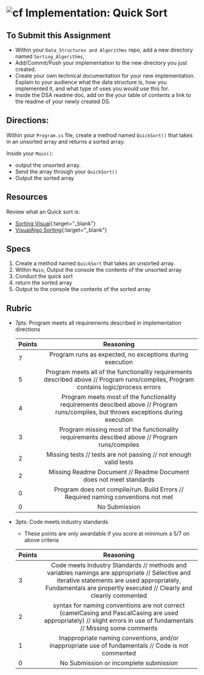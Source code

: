 ![cf](http://i.imgur.com/7v5ASc8.png) Implementation: Quick Sort
=====================================

## To Submit this Assignment

- Within your `Data_Structures and Algorithms` repo, add a new directory named `Sorting_Algorithms`, 
- Add/Commit/Push your implementation to the new directory you just created. 
- Create your own technical documentation for your new implementation. Explain to your audience what the data structure is, how you implemented it, and what 
type of uses you would use this for. 
- Inside the DSA readme doc, add on the your table of contents a link to the readme of your newly created DS.  


## Directions:
Within your `Program.cs` file, create a method named `QuickSort()` that 
takes in an unsorted array and returns a sorted array.

Inside your `Main()`:
- output the unsorted array.
- Send the array through your `QuickSort()`
- Output the sorted array

## Resources

Review what an Quick sort is:
- [Sorting Visual](http://sorting.at/){:target="_blank"}
- [VisualAlgo Sorting](https://visualgo.net/en/sorting?slide=1){:target="_blank"}


## Specs
1. Create a method named `QuickSort` that takes an unsorted array. 
1. Within `Main`, Output the console the contents of the unsorted array
1. Conduct the quick sort
1. return the sorted array
1. Output to the console the contents of the sorted array 

## Rubric
- 7pts: Program meets all requirements described in implementation directions

	Points  | Reasoning | 
	 ------------ | :-----------: | 
	7       | Program runs as expected, no exceptions during execution |
	5       | Program meets all of the  functionality requirements described above // Program runs/compiles, Program contains logic/process errors|
	4       | Program meets most of the functionality requirements descibed above // Program runs/compiles, but throws exceptions during execution |
	3       | Program missing most of the functionality requirements descibed above // Program runs/compiles |
	2       | Missing tests // tests are not passing // not enough valid tests |
	2       | Missing Readme Document // Readme Document does not meet standards |
	0       | Program does not compile/run. Build Errors // Required naming conventions not met |
	0       | No Submission |

- 3pts: Code meets industry standards
	- These points are only awardable if you score at minimum a 5/7 on above criteria

	Points  | Reasoning | 
	 ------------ | :-----------: | 
	3       | Code meets Industry Standards // methods and variables namings are appropriate // Selective and iterative statements are used appropriately, Fundamentals are propertly executed // Clearly and cleanly commented |
	2       | syntax for naming conventions are not correct (camelCasing and PascalCasing are used appropriately) // slight errors in use of fundamentals // Missing some comments |
	1       | Inappropriate naming conventions, and/or inappropriate use of fundamentals // Code is not commented  |
	0       | No Submission or incomplete submission |

